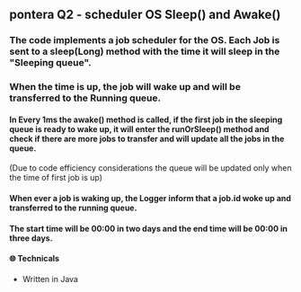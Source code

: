 ## pontera Q2 - scheduler OS Sleep() and Awake()
### The code implements a job scheduler for the OS. Each Job is sent to a sleep(Long) method with the time it will sleep in the "Sleeping queue".
### When the time is up, the job will wake up and will be transferred to the Running queue.

#### In Every 1ms the awake() method is called, if the first job in the sleeping queue is ready to wake up, it will enter the runOrSleep() method and check if there are more jobs to transfer and will update all the jobs in the queue. 
(Due to code efficiency considerations the queue will be updated only when the time of first job is up)  
#### When ever a job is waking up, the Logger inform that a job.id woke up and transferred to the running queue.
#### The start time will be 00:00 in two days and the end time will be 00:00 in three days.

#### 🌐 Technicals
   * Written in Java
